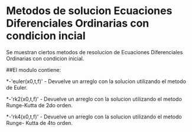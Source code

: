 # Metodos de solucion Ecuaciones Diferenciales Ordinarias con condicion incial

Se muestran ciertos metodos de resolucion de Ecuaciones Diferenciales Ordinarias con condicion inicial.

##El modulo contiene:

*-'euler(x0,t,f)' - Devuelve un arreglo con la solucion utilizando el metodo de Euler.

*-'rk2(x0,t,f)' - Devuelve un arreglo con la solucion utilizando el metodo Runge-Kutta de 2do orden.

*-'rk4(x0,t,f)' - Devuelve un arreglo con la solucion utilizando el metodo Runge-
Kutta de 4to orden.

